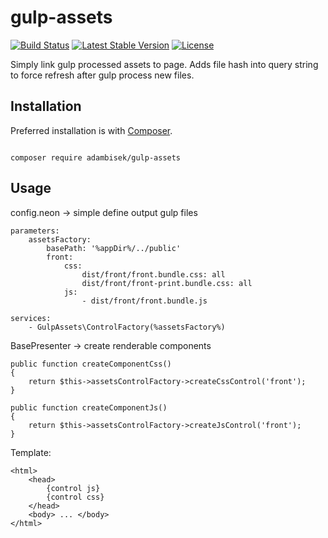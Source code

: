 gulp-assets
===========
[![Build Status](https://travis-ci.org/adambisek/gulp-assets.svg?branch=master)](https://travis-ci.org/adambisek/gulp-assets)
[![Latest Stable Version](https://poser.pugx.org/adambisek/gulp-assets/v/stable)](https://packagist.org/packages/adambisek/gulp-assets)
[![License](https://poser.pugx.org/adambisek/gulp-assets/license.png)](https://github.com/adambisek/gulp-assets/blob/master/LICENSE)

Simply link gulp processed assets to page.
Adds file hash into query string to force refresh after gulp process new files.

Installation
------------
Preferred installation is with [Composer](https://doc.nette.org/composer).

<code>
composer require adambisek/gulp-assets
</code>

Usage
------------
config.neon -> simple define output gulp files
```
parameters:
	assetsFactory:
		basePath: '%appDir%/../public'
		front:
			css:
				dist/front/front.bundle.css: all
				dist/front/front-print.bundle.css: all
			js:
				- dist/front/front.bundle.js

services:
	- GulpAssets\ControlFactory(%assetsFactory%)
```

BasePresenter -> create renderable components
```
public function createComponentCss()
{
	return $this->assetsControlFactory->createCssControl('front');
}

public function createComponentJs()
{
	return $this->assetsControlFactory->createJsControl('front');
}
```

Template:
```
<html>
	<head>
		{control js}
		{control css}
	</head>
	<body> ... </body>
</html>
```